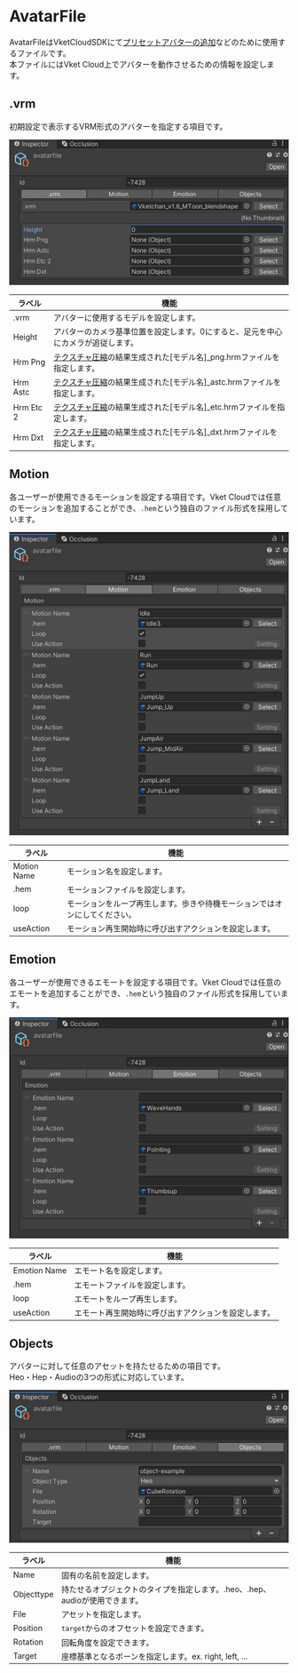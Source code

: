 # AvatarFile
AvatarFileはVketCloudSDKにて[プリセットアバターの追加](PresetAvatar.md)などのために使用するファイルです。<br>
本ファイルにはVket Cloud上でアバターを動作させるための情報を設定します。

## .vrm
初期設定で表示するVRM形式のアバターを指定する項目です。

![AvatarFile_1](img/AvatarFile_1.jpg)

| ラベル | 機能 |
| ---- | ---- |
| .vrm | アバターに使用するモデルを設定します。 |
| Height | アバターのカメラ基準位置を設定します。0にすると、足元を中心にカメラが追従します。 |
| Hrm Png | [テクスチャ圧縮](../heoexporter/he_TextureCompression.md)の結果生成された[モデル名]_png.hrmファイルを指定します。 |
| Hrm Astc |  [テクスチャ圧縮](../heoexporter/he_TextureCompression.md)の結果生成された[モデル名]_astc.hrmファイルを指定します。|
| Hrm Etc 2 |  [テクスチャ圧縮](../heoexporter/he_TextureCompression.md)の結果生成された[モデル名]_etc.hrmファイルを指定します。 |
| Hrm Dxt |  [テクスチャ圧縮](../heoexporter/he_TextureCompression.md)の結果生成された[モデル名]_dxt.hrmファイルを指定します。 |

## Motion
各ユーザーが使用できるモーションを設定する項目です。Vket Cloudでは任意のモーションを追加することができ、`.hem`という独自のファイル形式を採用しています。

![AvatarFile_2](img/AvatarFile_2.jpg)

| ラベル | 機能 |
| ---- | ---- |
| Motion Name | モーション名を設定します。 |
| .hem | モーションファイルを設定します。 |
| loop | モーションをループ再生します。歩きや待機モーションではオンにしてください。 |
| useAction | モーション再生開始時に呼び出すアクションを設定します。 |

## Emotion
各ユーザーが使用できるエモートを設定する項目です。Vket Cloudでは任意のエモートを追加することができ、`.hem`という独自のファイル形式を採用しています。

![AvatarFile_3](img/AvatarFile_3.jpg)

| ラベル | 機能 |
| ---- | ---- |
| Emotion Name | エモート名を設定します。 |
| .hem |エモートファイルを設定します。 |
| loop | エモートをループ再生します。 |
| useAction | エモート再生開始時に呼び出すアクションを設定します。 |

## Objects
アバターに対して任意のアセットを持たせるための項目です。  
Heo・Hep・Audioの3つの形式に対応しています。

![AvatarFile_4](img/AvatarFile_4.jpg)

| ラベル | 機能 |
| ----   | ---- |
| Name | 固有の名前を設定します。 |
| Objecttype | 持たせるオブジェクトのタイプを指定します。.heo、.hep、audioが使用できます。 |
| File | アセットを指定します。 |
| Position | `target`からのオフセットを設定できます。 |
| Rotation | 回転角度を設定できます。 |
| Target | 座標基準となるボーンを指定します。ex. right, left, ... |